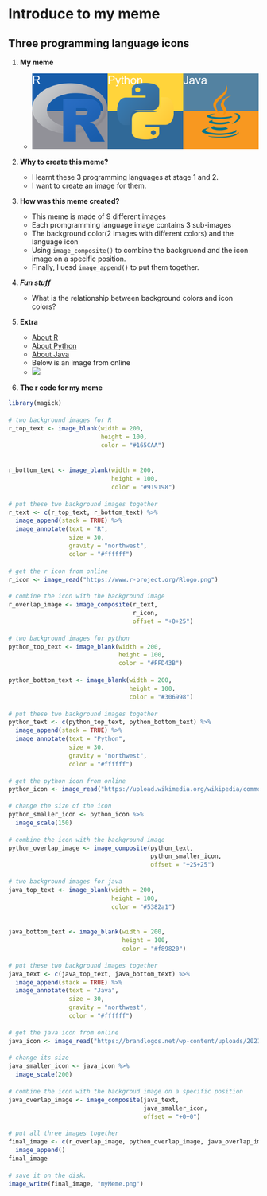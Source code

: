# Introduce to my meme
## Three programming language icons

1. **My meme**

    - ![](myMeme.png)

2. **Why to create this meme?**
    - I learnt these 3 programming languages at stage 1 and 2.
    - I want to create an image for them.
3. **How was this meme created?**
    - This meme is made of 9 different images
    - Each promgramming language image contains 3 sub-images
    - The background color(2 images with different colors) and the language icon
    - Using ```image_composite()``` to combine the backgruond and the icon image on a specific position.
    - Finally, I uesd ```image_append()``` to put them together.
4. ***Fun stuff***
    - What is the relationship between background colors and icon colors?
5. **Extra**
    - [About R](https://www.r-project.org/about.html)
    - [About Python](https://www.python.org/about/)
    - [About Java](https://www.java.com/en/download/help/whatis_java.html)
    - Below is an image from online
    - ![](https://www.seasiainfotech.com/blog/wp-content/uploads/2018/07/javapython_Blog.jpg)
6. **The r code for my meme**

```r
library(magick)

# two background images for R
r_top_text <- image_blank(width = 200,
                          height = 100,
                          color = "#165CAA")


r_bottom_text <- image_blank(width = 200,
                             height = 100,
                             color = "#919198")
                             
# put these two background images together
r_text <- c(r_top_text, r_bottom_text) %>%
  image_append(stack = TRUE) %>%
  image_annotate(text = "R",
                 size = 30,
                 gravity = "northwest",
                 color = "#ffffff")

# get the r icon from online
r_icon <- image_read("https://www.r-project.org/Rlogo.png")

# combine the icon with the background image
r_overlap_image <- image_composite(r_text,
                                   r_icon,
                                   offset = "+0+25")

# two background images for python
python_top_text <- image_blank(width = 200,
                               height = 100,
                               color = "#FFD43B")

python_bottom_text <- image_blank(width = 200,
                                  height = 100,
                                  color = "#306998")

# put these two background images together
python_text <- c(python_top_text, python_bottom_text) %>%
  image_append(stack = TRUE) %>%
  image_annotate(text = "Python",
                 size = 30,
                 gravity = "northwest",
                 color = "#ffffff")

# get the python icon from online
python_icon <- image_read("https://upload.wikimedia.org/wikipedia/commons/thumb/c/c3/Python-logo-notext.svg/1200px-Python-logo-notext.svg.png")

# change the size of the icon
python_smaller_icon <- python_icon %>%
  image_scale(150)

# combine the icon with the background image
python_overlap_image <- image_composite(python_text,
                                        python_smaller_icon,
                                        offset = "+25+25")

# two background images for java
java_top_text <- image_blank(width = 200,
                             height = 100,
                             color = "#5382a1")


java_bottom_text <- image_blank(width = 200,
                                height = 100,
                                color = "#f89820")

# put these two background images together
java_text <- c(java_top_text, java_bottom_text) %>%
  image_append(stack = TRUE) %>%
  image_annotate(text = "Java",
                 size = 30,
                 gravity = "northwest",
                 color = "#ffffff")

# get the java icon from online
java_icon <- image_read("https://brandlogos.net/wp-content/uploads/2021/11/java-logo.png")

# change its size
java_smaller_icon <- java_icon %>%
  image_scale(200)
  
# combine the icon with the backgroud image on a specific position
java_overlap_image <- image_composite(java_text,
                                      java_smaller_icon,
                                      offset = "+0+0")

# put all three images together
final_image <- c(r_overlap_image, python_overlap_image, java_overlap_image) %>%
  image_append()
final_image

# save it on the disk.
image_write(final_image, "myMeme.png")
```
